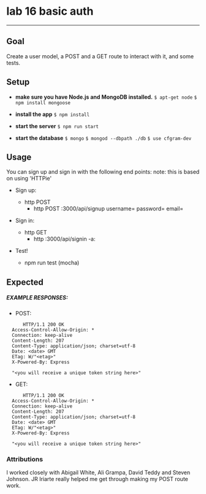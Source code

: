 # lab 16 basic auth
----
## Goal
Create a user model, a POST and a GET route to interact with it, and some tests.

## Setup

 - **make sure you have Node.js and MongoDB installed.**
```$ apt-get node```
```$ npm install mongoose```

 - **install the app**
```$ npm install ```

 - **start the server**
```$ npm run start```

 - **start the database**
```$ mongo```
```$ mongod --dbpath ./db```
```$ use cfgram-dev```


## Usage
You can sign up and sign in with the following end points:
note: this is based on using 'HTTPie'
- Sign up:
    - http POST
        - http POST :3000/api/signup username=<UniqueUsername> password=<password> email=<UniqueEmail>
- Sign in:
    - http GET
        - http :3000/api/signin -a<username>:<password>

- Test!
   - npm run test
   (mocha)

## Expected

##### EXAMPLE RESPONSES:
- POST:
```
      HTTP/1.1 200 OK
  Access-Control-Allow-Origin: *
  Connection: keep-alive
  Content-Length: 207
  Content-Type: application/json; charset=utf-8
  Date: <date> GMT
  ETag: W/"<etag>"
  X-Powered-By: Express

  "<you will receive a unique token string here>"
```

- GET:
```
      HTTP/1.1 200 OK
  Access-Control-Allow-Origin: *
  Connection: keep-alive
  Content-Length: 207
  Content-Type: application/json; charset=utf-8
  Date: <date> GMT
  ETag: W/"<etag>"
  X-Powered-By: Express

  "<you will receive a unique token string here>"
```

### Attributions
I worked closely with Abigail White, Ali Grampa, David Teddy and Steven Johnson.
JR Iriarte really helped me get through making my POST route work.  

